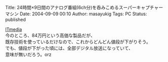 Title: 24時間×9日間のアナログ番組(6ch分)を呑みこめるスーパーキャプチャーマシン
Date: 2004-09-09 00:10
Author: masayukig
Tags: PC
Status: published

[ITmedia](http://www.itmedia.co.jp/pcupdate/articles/0409/02/news076.html)  
今のところ、84万円という高価な製品だが、  
既存技術を使っているだけなので、これからどんどん値段が下がりそう。  
でも、値段が下がった頃には、全部デジタル放送になっていて、  
意味が無いだろう。orz
